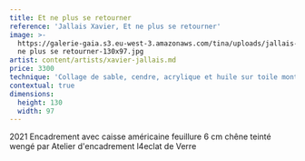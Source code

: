 ```yaml
---
title: Et ne plus se retourner
reference: 'Jallais Xavier, Et ne plus se retourner'
image: >-
  https://galerie-gaia.s3.eu-west-3.amazonaws.com/tina/uploads/jallais-xavier/galerie-gaia-jallais-xavier-et
  ne plus se retourner-130x97.jpg
artist: content/artists/xavier-jallais.md
price: 3300
technique: 'Collage de sable, cendre, acrylique et huile sur toile montée sur châssis'
contextual: true
dimensions:
  height: 130
  width: 97
---
```


2021 Encadrement avec caisse américaine feuillure 6 cm chêne teinté wengé par Atelier d'encadrement l4eclat de Verre 
